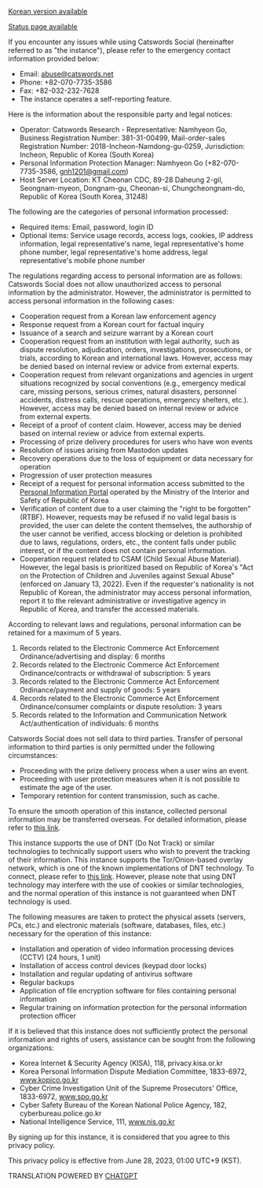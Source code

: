 [Korean version available](site_terms.md)

[Status page available](https://catswordssocialstatus-1689258553522.site24x7statusiq.com/)

If you encounter any issues while using Catswords Social (hereinafter referred to as "the instance"), please refer to the emergency contact information provided below:

* Email: abuse@catswords.net
* Phone: +82-070-7735-3586
* Fax: +82-032-232-7628
* The instance operates a self-reporting feature.

Here is the information about the responsible party and legal notices:

* Operator: Catswords Research - Representative: Namhyeon Go, Business Registration Number: 381-31-00499, Mail-order-sales Registration Number: 2018-Incheon-Namdong-gu-0259, Jurisdiction: Incheon, Republic of Korea (South Korea)
* Personal Information Protection Manager: Namhyeon Go (+82-070-7735-3586, gnh1201@gmail.com)
* Host Server Location: KT Cheonan CDC, 89-28 Daheung 2-gil, Seongnam-myeon, Dongnam-gu, Cheonan-si, Chungcheongnam-do, Republic of Korea (South Korea, 31248)

The following are the categories of personal information processed:

* Required items: Email, password, login ID
* Optional items: Service usage records, access logs, cookies, IP address information, legal representative's name, legal representative's home phone number, legal representative's home address, legal representative's mobile phone number

The regulations regarding access to personal information are as follows: Catswords Social does not allow unauthorized access to personal information by the administrator. However, the administrator is permitted to access personal information in the following cases:

* Cooperation request from a Korean law enforcement agency
* Response request from a Korean court for factual inquiry
* Issuance of a search and seizure warrant by a Korean court
* Cooperation request from an institution with legal authority, such as dispute resolution, adjudication, orders, investigations, prosecutions, or trials, according to Korean and international laws. However, access may be denied based on internal review or advice from external experts.
* Cooperation request from relevant organizations and agencies in urgent situations recognized by social conventions (e.g., emergency medical care, missing persons, serious crimes, natural disasters, personnel accidents, distress calls, rescue operations, emergency shelters, etc.). However, access may be denied based on internal review or advice from external experts.
* Receipt of a proof of content claim. However, access may be denied based on internal review or advice from external experts.
* Processing of prize delivery procedures for users who have won events
* Resolution of issues arising from Mastodon updates
* Recovery operations due to the loss of equipment or data necessary for operation
* Progression of user protection measures
* Receipt of a request for personal information access submitted to the [Personal Information Portal](https://www.privacy.go.kr) operated by the Ministry of the Interior and Safety of Republic of Korea
* Verification of content due to a user claiming the "right to be forgotten" (RTBF). However, requests may be refused if no valid legal basis is provided, the user can delete the content themselves, the authorship of the user cannot be verified, access blocking or deletion is prohibited due to laws, regulations, orders, etc., the content falls under public interest, or if the content does not contain personal information.
* Cooperation request related to CSAM (Child Sexual Abuse Material). However, the legal basis is prioritized based on Republic of Korea's "Act on the Protection of Children and Juveniles against Sexual Abuse" (enforced on January 13, 2022). Even if the requester's nationality is not Republic of Korean, the administrator may access personal information, report it to the relevant administrative or investigative agency in Republic of Korea, and transfer the accessed materials.

According to relevant laws and regulations, personal information can be retained for a maximum of 5 years.

1. Records related to the Electronic Commerce Act Enforcement Ordinance/advertising and display: 6 months
2. Records related to the Electronic Commerce Act Enforcement Ordinance/contracts or withdrawal of subscription: 5 years
3. Records related to the Electronic Commerce Act Enforcement Ordinance/payment and supply of goods: 5 years
4. Records related to the Electronic Commerce Act Enforcement Ordinance/consumer complaints or dispute resolution: 3 years
5. Records related to the Information and Communication Network Act/authentication of individuals: 6 months

Catswords Social does not sell data to third parties. Transfer of personal information to third parties is only permitted under the following circumstances:

* Proceeding with the prize delivery process when a user wins an event.
* Proceeding with user protection measures when it is not possible to estimate the age of the user.
* Temporary retention for content transmission, such as cache.

To ensure the smooth operation of this instance, collected personal information may be transferred overseas. For detailed information, please refer to [this link](hosting_locations.md).

This instance supports the use of DNT (Do Not Track) or similar technologies to technically support users who wish to prevent the tracking of their information. This instance supports the Tor/Onion-based overlay network, which is one of the known implementations of DNT technology. To connect, please refer to [this link](http://alagqg2wvxgmgoti27fn22pndmanrdl3duullv5gqpe76l66tsuplmad.onion). However, please note that using DNT technology may interfere with the use of cookies or similar technologies, and the normal operation of this instance is not guaranteed when DNT technology is used.

The following measures are taken to protect the physical assets (servers, PCs, etc.) and electronic materials (software, databases, files, etc.) necessary for the operation of this instance:

* Installation and operation of video information processing devices (CCTV) (24 hours, 1 unit)
* Installation of access control devices (keypad door locks)
* Installation and regular updating of antivirus software
* Regular backups
* Application of file encryption software for files containing personal information
* Regular training on information protection for the personal information protection officer

If it is believed that this instance does not sufficiently protect the personal information and rights of users, assistance can be sought from the following organizations:

* Korea Internet & Security Agency (KISA), 118, privacy.kisa.or.kr
* Korea Personal Information Dispute Mediation Committee, 1833-6972, www.kopico.go.kr
* Cyber Crime Investigation Unit of the Supreme Prosecutors' Office, 1833-6972, www.spo.go.kr
* Cyber Safety Bureau of the Korean National Police Agency, 182, cyberbureau.police.go.kr
* National Intelligence Service, 111, www.nis.go.kr

By signing up for this instance, it is considered that you agree to this privacy policy.

This privacy policy is effective from June 28, 2023, 01:00 UTC+9 (KST).

TRANSLATION POWERED BY [CHATGPT](https://chat.openai.com/)
